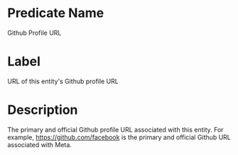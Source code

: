 # Predicate Name
Github Profile URL

# Label
URL of this entity's Github profile URL

# Description
The primary and official Github profile URL associated with this entity. For example, https://github.com/facebook is the primary and official Github URL associated with Meta.
